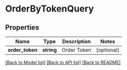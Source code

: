 # OrderByTokenQuery

## Properties
Name | Type | Description | Notes
------------ | ------------- | ------------- | -------------
**order_token** | **string** | Order Token | [optional] 

[[Back to Model list]](../README.md#documentation-for-models) [[Back to API list]](../README.md#documentation-for-api-endpoints) [[Back to README]](../README.md)


